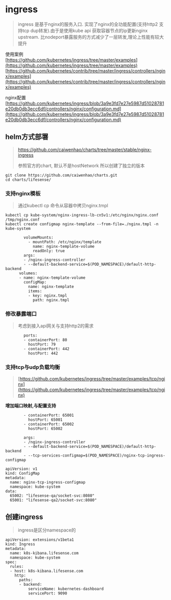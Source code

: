 # ingress

> ingress 是基于nginx的服务入口. 实现了nginx的全功能配置\(支持http2 支持tcp dup转发\).由于是使用kube api 获取容器节点的ip更新nginx upstream. 比nodeport暴露服务的方式减少了一层转发,理论上性能有较大提升

使用案例  
[https://github.com/kubernetes/ingress/tree/master/examples](https://github.com/kubernetes/ingress/tree/master/examples)  
[https://github.com/kubernetes/contrib/tree/master/ingress/controllers/nginx/examples](https://github.com/kubernetes/contrib/tree/master/ingress/controllers/nginx/examples)

nginx配置  
[https://github.com/kubernetes/ingress/blob/3a9e3fd7e27e5987d51028781e20db0db3ecc6df/controllers/nginx/configuration.md](https://github.com/kubernetes/ingress/blob/3a9e3fd7e27e5987d51028781e20db0db3ecc6df/controllers/nginx/configuration.md)

## helm方式部署

> https://github.com/caiwenhao/charts/tree/master/stable/nginx-ingress
>
> 参照官方的chart, 默认不是hostNetwork 所以创建了独立的版本

```
git clone https://github.com/caiwenhao/charts.git
cd charts/lifesense/

```

### 支持nginx模板

> 通过kubectl cp 命令从容器中拷贝nginx.tmpl

```
kubectl cp kube-system/nginx-ingress-lb-cn5v1:/etc/nginx/nginx.conf /tmp/nginx.conf
kubectl create configmap nginx-template --from-file=./nginx.tmpl -n kube-system

```

```
        volumeMounts:
          - mountPath: /etc/nginx/template
            name: nginx-template-volume
            readOnly: true                
        args:
        - /nginx-ingress-controller
        - --default-backend-service=$(POD_NAMESPACE)/default-http-backend
      volumes:
      - name: nginx-template-volume
        configMap:
          name: nginx-template
          items:
          - key: nginx.tmpl
            path: nginx.tmpl

```

### 修改暴露端口

> 考虑到接入api网关与支持http2的需求

```
        ports:
        - containerPort: 80
          hostPort: 79
        - containerPort: 442
          hostPort: 442

```

### 支持tcp与udp负载均衡

> [https://github.com/kubernetes/ingress/tree/master/examples/tcp/nginx](https://github.com/kubernetes/ingress/tree/master/examples/tcp/nginx)

**增加端口映射,与配置支持**

```
        - containerPort: 65001
          hostPort: 65001
        - containerPort: 65002
          hostPort: 65002 

```

```
        args:
        - /nginx-ingress-controller
        - --default-backend-service=$(POD_NAMESPACE)/default-http-backend
        - --tcp-services-configmap=$(POD_NAMESPACE)/nginx-tcp-ingress-configmap

```

```
apiVersion: v1
kind: ConfigMap
metadata:
  name: nginx-tcp-ingress-configmap
  namespace: kube-system
data:
  65002: "lifesense-qa/socket-svc:8080"
  65001: "lifesense-qa2/socket-svc:8080"

```

## 创建ingress

> ingress是区分namespace的

```
apiVersion: extensions/v1beta1
kind: Ingress
metadata:
  name: k8s-kibana.lifesense.com
  namespace: kube-system  
spec:
  rules:
  - host: k8s-kibana.lifesense.com
    http:
      paths:
      - backend:
          serviceName: kubernetes-dashboard
          servicePort: 9090
```



